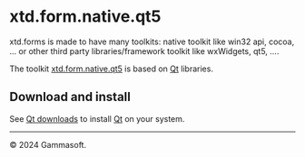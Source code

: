 
# xtd.form.native.qt5

xtd.forms is made to have many toolkits: native toolkit like win32 api, cocoa, ... or other third party libraries/framework toolkit like wxWidgets, qt5, ....

The toolkit [xtd.form.native.qt5](.) is based on [Qt](https://www.qt.io)  libraries.

## Download and install

See [Qt downloads](https://www.qt.io/download/) to install [Qt](https://www.qt.io/)  on your system.

______________________________________________________________________________________________

© 2024 Gammasoft.

